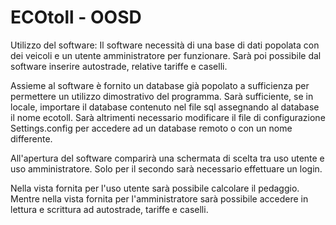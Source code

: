 # ECOtoll - OOSD
Utilizzo del software:
Il software necessità di una base di dati popolata con dei veicoli 
e un utente amministratore per funzionare.
Sarà poi possibile dal software inserire autostrade, relative tariffe e caselli.

Assieme al software è fornito un database già popolato a sufficienza per permettere 
un utilizzo dimostrativo del programma.
Sarà sufficiente, se in locale, importare il database contenuto nel file sql 
assegnando al database il nome ecotoll.
Sarà altrimenti necessario modificare il file di configurazione Settings.config 
per accedere ad un database remoto o con un nome differente.

All'apertura del software comparirà una schermata di scelta tra uso utente e uso amministratore.
Solo per il secondo sarà necessario effettuare un login.

Nella vista fornita per l'uso utente sarà possibile calcolare il pedaggio.
Mentre nella vista fornita per l'amministratore sarà possibile accedere in lettura e scrittura 
ad autostrade, tariffe e caselli.
